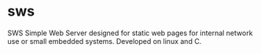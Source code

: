 sws
===

SWS Simple Web Server designed for static web pages for internal network use or small embedded systems. Developed on linux and C.
